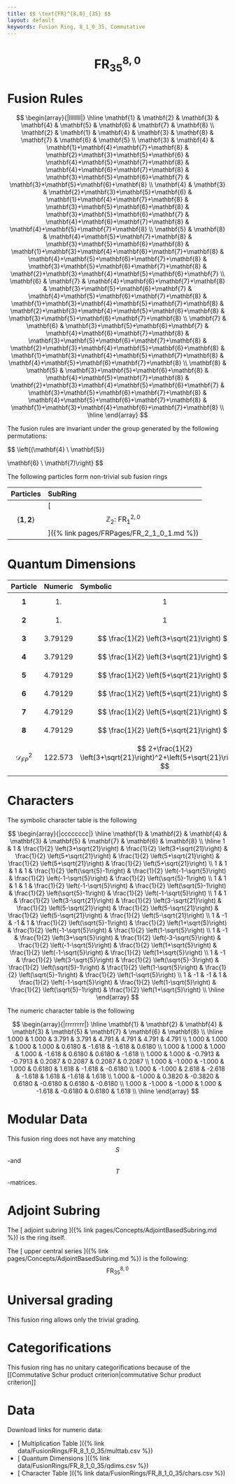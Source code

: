 ```yaml
---
title: $$ \text{FR}^{8,0}_{35} $$
layout: default
keywords: Fusion Ring, 8_1_0_35, Commutative
---
```

# $$ \text{FR}^{8,0}_{35} $$


# Fusion Rules

$$
\begin{array}{|llllllll|}
\hline
 \mathbf{1} & \mathbf{2} & \mathbf{3} & \mathbf{4} & \mathbf{5} & \mathbf{6} & \mathbf{7} & \mathbf{8} \\
 \mathbf{2} & \mathbf{1} & \mathbf{4} & \mathbf{3} & \mathbf{8} & \mathbf{7} & \mathbf{6} & \mathbf{5} \\
 \mathbf{3} & \mathbf{4} & \mathbf{1}+\mathbf{4}+\mathbf{7}+\mathbf{8} & \mathbf{2}+\mathbf{3}+\mathbf{5}+\mathbf{6} & \mathbf{4}+\mathbf{5}+\mathbf{7}+\mathbf{8} & \mathbf{4}+\mathbf{6}+\mathbf{7}+\mathbf{8} & \mathbf{3}+\mathbf{5}+\mathbf{6}+\mathbf{7} & \mathbf{3}+\mathbf{5}+\mathbf{6}+\mathbf{8} \\
 \mathbf{4} & \mathbf{3} & \mathbf{2}+\mathbf{3}+\mathbf{5}+\mathbf{6} & \mathbf{1}+\mathbf{4}+\mathbf{7}+\mathbf{8} & \mathbf{3}+\mathbf{5}+\mathbf{6}+\mathbf{8} & \mathbf{3}+\mathbf{5}+\mathbf{6}+\mathbf{7} & \mathbf{4}+\mathbf{6}+\mathbf{7}+\mathbf{8} & \mathbf{4}+\mathbf{5}+\mathbf{7}+\mathbf{8} \\
 \mathbf{5} & \mathbf{8} & \mathbf{4}+\mathbf{5}+\mathbf{7}+\mathbf{8} & \mathbf{3}+\mathbf{5}+\mathbf{6}+\mathbf{8} & \mathbf{1}+\mathbf{3}+\mathbf{4}+\mathbf{6}+\mathbf{7}+\mathbf{8} & \mathbf{4}+\mathbf{5}+\mathbf{6}+\mathbf{7}+\mathbf{8} & \mathbf{3}+\mathbf{5}+\mathbf{6}+\mathbf{7}+\mathbf{8} & \mathbf{2}+\mathbf{3}+\mathbf{4}+\mathbf{5}+\mathbf{6}+\mathbf{7} \\
 \mathbf{6} & \mathbf{7} & \mathbf{4}+\mathbf{6}+\mathbf{7}+\mathbf{8} & \mathbf{3}+\mathbf{5}+\mathbf{6}+\mathbf{7} & \mathbf{4}+\mathbf{5}+\mathbf{6}+\mathbf{7}+\mathbf{8} & \mathbf{1}+\mathbf{3}+\mathbf{4}+\mathbf{5}+\mathbf{7}+\mathbf{8} & \mathbf{2}+\mathbf{3}+\mathbf{4}+\mathbf{5}+\mathbf{6}+\mathbf{8} & \mathbf{3}+\mathbf{5}+\mathbf{6}+\mathbf{7}+\mathbf{8} \\
 \mathbf{7} & \mathbf{6} & \mathbf{3}+\mathbf{5}+\mathbf{6}+\mathbf{7} & \mathbf{4}+\mathbf{6}+\mathbf{7}+\mathbf{8} & \mathbf{3}+\mathbf{5}+\mathbf{6}+\mathbf{7}+\mathbf{8} & \mathbf{2}+\mathbf{3}+\mathbf{4}+\mathbf{5}+\mathbf{6}+\mathbf{8} & \mathbf{1}+\mathbf{3}+\mathbf{4}+\mathbf{5}+\mathbf{7}+\mathbf{8} & \mathbf{4}+\mathbf{5}+\mathbf{6}+\mathbf{7}+\mathbf{8} \\
 \mathbf{8} & \mathbf{5} & \mathbf{3}+\mathbf{5}+\mathbf{6}+\mathbf{8} & \mathbf{4}+\mathbf{5}+\mathbf{7}+\mathbf{8} & \mathbf{2}+\mathbf{3}+\mathbf{4}+\mathbf{5}+\mathbf{6}+\mathbf{7} & \mathbf{3}+\mathbf{5}+\mathbf{6}+\mathbf{7}+\mathbf{8} & \mathbf{4}+\mathbf{5}+\mathbf{6}+\mathbf{7}+\mathbf{8} & \mathbf{1}+\mathbf{3}+\mathbf{4}+\mathbf{6}+\mathbf{7}+\mathbf{8} \\
\hline
\end{array}
$$


The fusion rules are invariant under the group generated by the following permutations:

$$ \left\{(\mathbf{4} \ \mathbf{5}}

 \mathbf{6} \ \mathbf{7)\right\} $$


The following particles form non-trivial sub fusion rings

| Particles | SubRing |
| :------ | :------ |
| $$ \{\mathbf{1},\mathbf{2}\} $$ | [ $$ \mathbb{Z}_2:\ \text{FR}^{2,0}_{1} $$ ]({% link pages/FRPages/FR_2_1_0_1.md %}) |


# Quantum Dimensions

| Particle | Numeric | Symbolic |
| :------ | :------ | :------ |
| $$ \mathbf{1} $$ | $$ 1. $$ | $$ 1 $$ |
| $$ \mathbf{2} $$ | $$ 1. $$ | $$ 1 $$ |
| $$ \mathbf{3} $$ | $$ 3.79129 $$ | $$ \frac{1}{2} \left(3+\sqrt{21}\right) $$ |
| $$ \mathbf{4} $$ | $$ 3.79129 $$ | $$ \frac{1}{2} \left(3+\sqrt{21}\right) $$ |
| $$ \mathbf{5} $$ | $$ 4.79129 $$ | $$ \frac{1}{2} \left(5+\sqrt{21}\right) $$ |
| $$ \mathbf{6} $$ | $$ 4.79129 $$ | $$ \frac{1}{2} \left(5+\sqrt{21}\right) $$ |
| $$ \mathbf{7} $$ | $$ 4.79129 $$ | $$ \frac{1}{2} \left(5+\sqrt{21}\right) $$ |
| $$ \mathbf{8} $$ | $$ 4.79129 $$ | $$ \frac{1}{2} \left(5+\sqrt{21}\right) $$ |
| $$ \mathcal{D}_{FP}^2 $$ | $$ 122.573 $$ | $$ 2+\frac{1}{2} \left(3+\sqrt{21}\right)^2+\left(5+\sqrt{21}\right)^2 $$ |

# Characters

The symbolic character table is the following

$$
\begin{array}{|cccccccc|}
\hline
 \mathbf{1} & \mathbf{2} & \mathbf{4} & \mathbf{3} & \mathbf{5} & \mathbf{7} & \mathbf{6} & \mathbf{8} \\
\hline
 1 & 1 & \frac{1}{2} \left(3+\sqrt{21}\right) & \frac{1}{2} \left(3+\sqrt{21}\right) & \frac{1}{2} \left(5+\sqrt{21}\right) & \frac{1}{2} \left(5+\sqrt{21}\right) & \frac{1}{2} \left(5+\sqrt{21}\right) & \frac{1}{2} \left(5+\sqrt{21}\right) \\
 1 & 1 & 1 & 1 & \frac{1}{2} \left(\sqrt{5}-1\right) & \frac{1}{2} \left(-1-\sqrt{5}\right) & \frac{1}{2} \left(-1-\sqrt{5}\right) & \frac{1}{2} \left(\sqrt{5}-1\right) \\
 1 & 1 & 1 & 1 & \frac{1}{2} \left(-1-\sqrt{5}\right) & \frac{1}{2} \left(\sqrt{5}-1\right) & \frac{1}{2} \left(\sqrt{5}-1\right) & \frac{1}{2} \left(-1-\sqrt{5}\right) \\
 1 & 1 & \frac{1}{2} \left(3-\sqrt{21}\right) & \frac{1}{2} \left(3-\sqrt{21}\right) & \frac{1}{2} \left(5-\sqrt{21}\right) & \frac{1}{2} \left(5-\sqrt{21}\right) & \frac{1}{2} \left(5-\sqrt{21}\right) & \frac{1}{2} \left(5-\sqrt{21}\right) \\
 1 & -1 & -1 & 1 & \frac{1}{2} \left(\sqrt{5}-1\right) & \frac{1}{2} \left(1+\sqrt{5}\right) & \frac{1}{2} \left(-1-\sqrt{5}\right) & \frac{1}{2} \left(1-\sqrt{5}\right) \\
 1 & -1 & \frac{1}{2} \left(3+\sqrt{5}\right) & \frac{1}{2} \left(-3-\sqrt{5}\right) & \frac{1}{2} \left(-1-\sqrt{5}\right) & \frac{1}{2} \left(1+\sqrt{5}\right) & \frac{1}{2} \left(-1-\sqrt{5}\right) & \frac{1}{2} \left(1+\sqrt{5}\right) \\
 1 & -1 & \frac{1}{2} \left(3-\sqrt{5}\right) & \frac{1}{2} \left(\sqrt{5}-3\right) & \frac{1}{2} \left(\sqrt{5}-1\right) & \frac{1}{2} \left(1-\sqrt{5}\right) & \frac{1}{2} \left(\sqrt{5}-1\right) & \frac{1}{2} \left(1-\sqrt{5}\right) \\
 1 & -1 & -1 & 1 & \frac{1}{2} \left(-1-\sqrt{5}\right) & \frac{1}{2} \left(1-\sqrt{5}\right) & \frac{1}{2} \left(\sqrt{5}-1\right) & \frac{1}{2} \left(1+\sqrt{5}\right) \\
\hline
\end{array}
$$

The numeric character table is the following

$$
\begin{array}{|rrrrrrrr|}
\hline
 \mathbf{1} & \mathbf{2} & \mathbf{4} & \mathbf{3} & \mathbf{5} & \mathbf{7} & \mathbf{6} & \mathbf{8} \\
\hline
 1.000 & 1.000 & 3.791 & 3.791 & 4.791 & 4.791 & 4.791 & 4.791 \\
 1.000 & 1.000 & 1.000 & 1.000 & 0.6180 & -1.618 & -1.618 & 0.6180 \\
 1.000 & 1.000 & 1.000 & 1.000 & -1.618 & 0.6180 & 0.6180 & -1.618 \\
 1.000 & 1.000 & -0.7913 & -0.7913 & 0.2087 & 0.2087 & 0.2087 & 0.2087 \\
 1.000 & -1.000 & -1.000 & 1.000 & 0.6180 & 1.618 & -1.618 & -0.6180 \\
 1.000 & -1.000 & 2.618 & -2.618 & -1.618 & 1.618 & -1.618 & 1.618 \\
 1.000 & -1.000 & 0.3820 & -0.3820 & 0.6180 & -0.6180 & 0.6180 & -0.6180 \\
 1.000 & -1.000 & -1.000 & 1.000 & -1.618 & -0.6180 & 0.6180 & 1.618 \\
\hline
\end{array}
$$

# Modular Data

This fusion ring does not have any matching $$ S $$-and $$ T $$-matrices.

# Adjoint Subring

The [ adjoint subring ]({% link pages/Concepts/AdjointBasedSubring.md %}) is the ring itself.

The [ upper central series ]({% link pages/Concepts/AdjointBasedSubring.md %}) is the following:
$$ \text{FR}^{8,0}_{35} $$

# Universal grading

This fusion ring allows only the trivial grading.

# Categorifications

This fusion ring has no unitary categorifications because of the [[Commutative Schur product criterion|commutative Schur product criterion]]

# Data

Download links for numeric data:

* [ Multiplication Table ]({% link data/FusionRings/FR_8_1_0_35/multtab.csv %})
* [ Quantum Dimensions ]({% link data/FusionRings/FR_8_1_0_35/qdims.csv %})
* [ Character Table ]({% link data/FusionRings/FR_8_1_0_35/chars.csv %})